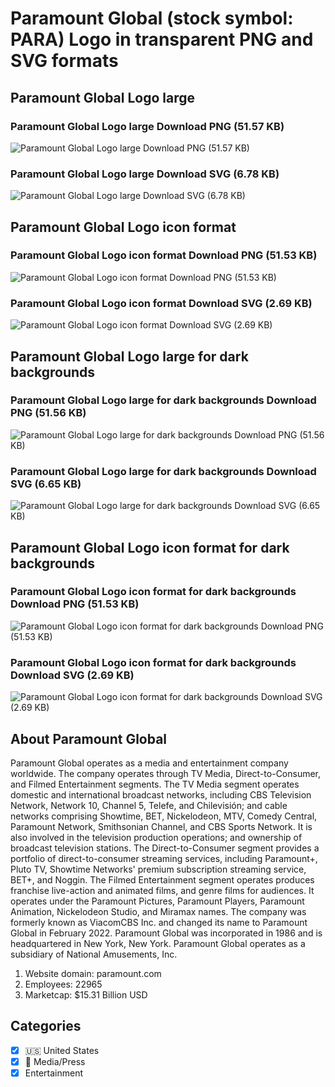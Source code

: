 # Paramount Global (stock symbol: PARA) Logo in transparent PNG and SVG formats

## Paramount Global Logo large

### Paramount Global Logo large Download PNG (51.57 KB)

![Paramount Global Logo large Download PNG (51.57 KB)](/img/orig/PARA_BIG-d8040ab9.png)

### Paramount Global Logo large Download SVG (6.78 KB)

![Paramount Global Logo large Download SVG (6.78 KB)](/img/orig/PARA_BIG-2810bdfe.svg)

## Paramount Global Logo icon format

### Paramount Global Logo icon format Download PNG (51.53 KB)

![Paramount Global Logo icon format Download PNG (51.53 KB)](/img/orig/PARA-96942bdf.png)

### Paramount Global Logo icon format Download SVG (2.69 KB)

![Paramount Global Logo icon format Download SVG (2.69 KB)](/img/orig/PARA-fed7b2e6.svg)

## Paramount Global Logo large for dark backgrounds

### Paramount Global Logo large for dark backgrounds Download PNG (51.56 KB)

![Paramount Global Logo large for dark backgrounds Download PNG (51.56 KB)](/img/orig/PARA_BIG.D-ea7e475c.png)

### Paramount Global Logo large for dark backgrounds Download SVG (6.65 KB)

![Paramount Global Logo large for dark backgrounds Download SVG (6.65 KB)](/img/orig/PARA_BIG.D-1a5cc712.svg)

## Paramount Global Logo icon format for dark backgrounds

### Paramount Global Logo icon format for dark backgrounds Download PNG (51.53 KB)

![Paramount Global Logo icon format for dark backgrounds Download PNG (51.53 KB)](/img/orig/PARA.D-574acdbd.png)

### Paramount Global Logo icon format for dark backgrounds Download SVG (2.69 KB)

![Paramount Global Logo icon format for dark backgrounds Download SVG (2.69 KB)](/img/orig/PARA.D-815c5edb.svg)

## About Paramount Global

Paramount Global operates as a media and entertainment company worldwide. The company operates through TV Media, Direct-to-Consumer, and Filmed Entertainment segments. The TV Media segment operates domestic and international broadcast networks, including CBS Television Network, Network 10, Channel 5, Telefe, and Chilevisión; and cable networks comprising Showtime, BET, Nickelodeon, MTV, Comedy Central, Paramount Network, Smithsonian Channel, and CBS Sports Network. It is also involved in the television production operations; and ownership of broadcast television stations. The Direct-to-Consumer segment provides a portfolio of direct-to-consumer streaming services, including Paramount+, Pluto TV, Showtime Networks' premium subscription streaming service, BET+, and Noggin. The Filmed Entertainment segment operates produces franchise live-action and animated films, and genre films for audiences. It operates under the Paramount Pictures, Paramount Players, Paramount Animation, Nickelodeon Studio, and Miramax names. The company was formerly known as ViacomCBS Inc. and changed its name to Paramount Global in February 2022. Paramount Global was incorporated in 1986 and is headquartered in New York, New York. Paramount Global operates as a subsidiary of National Amusements, Inc.

1. Website domain: paramount.com
2. Employees: 22965
3. Marketcap: $15.31 Billion USD


## Categories
- [x] 🇺🇸 United States
- [x] 📰 Media/Press
- [x] Entertainment
